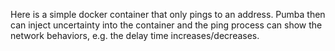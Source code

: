 Here is a simple docker container that only pings to an address. Pumba then can inject uncertainty into the container
and the ping process can show the network behaviors, e.g. the delay time increases/decreases.
